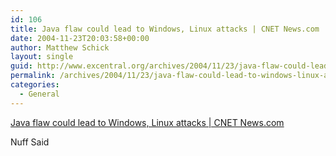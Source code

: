 ```yaml
---
id: 106
title: Java flaw could lead to Windows, Linux attacks | CNET News.com
date: 2004-11-23T20:03:58+00:00
author: Matthew Schick
layout: single
guid: http://www.excentral.org/archives/2004/11/23/java-flaw-could-lead-to-windows-linux-attacks-cnet-newscom/
permalink: /archives/2004/11/23/java-flaw-could-lead-to-windows-linux-attacks-cnet-newscom
categories:
  - General
---
```

<a href="http://news.com.com/Java flaw could lead to Windows%2C Linux attacks/2100-1002_3-5464872.html?tag=nefd.top">Java flaw could lead to Windows, Linux attacks | CNET News.com</a>

Nuff Said